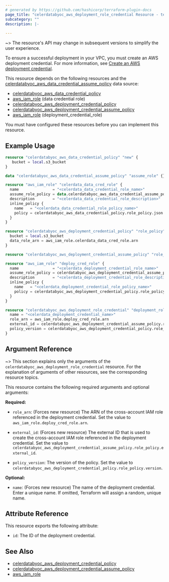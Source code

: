```yaml
---
# generated by https://github.com/hashicorp/terraform-plugin-docs
page_title: "celerdatabyoc_aws_deployment_role_credential Resource - terraform-provider-celerdatabyoc"
subcategory: ""
description: |-
  
---
```


~> The resource's API may change in subsequent versions to simplify the user experience.

To ensure a successful deployment in your VPC, you must create an AWS deployment credential. For more information, see [Create an AWS deployment credential](https://docs-sandbox.celerdata.com/en-us/main/cloud_settings/aws_cloud_settings/manage_aws_data_credentials.).

This resource depends on the following resources and the [celerdatabyoc_aws_data_credential_assume_policy](../data-sources/aws_data_credential_assume_policy.md) data source:

- [celerdatabyoc_aws_data_credential_policy](../resources/aws_data_credential_policy.md)
- [aws_iam_role](https://registry.terraform.io/providers/hashicorp/aws/latest/docs/resources/iam_role) (data credential role)
- [celerdatabyoc_aws_deployment_credential_policy](../resources/aws_deployment_credential_policy.md)
- [celerdatabyoc_aws_deployment_credential_assume_policy](../resources/aws_deployment_credential_assume_policy.md)
- [aws_iam_role](https://registry.terraform.io/providers/hashicorp/aws/latest/docs/resources/iam_role) (deployment_credential_role)

You must have configured these resources before you can implement this resource.

## Example Usage

```terraform
resource "celerdatabyoc_aws_data_credential_policy" "new" {
   bucket = local.s3_bucket
}

data "celerdatabyoc_aws_data_credential_assume_policy" "assume_role" {}

resource "aws_iam_role" "celerdata_data_cred_role" {
  name               = "<celerdata_data_credential_role_name>"
  assume_role_policy = data.celerdatabyoc_aws_data_credential_assume_policy.assume_role.json
  description        = "<celerdata_data_credential_role_description>"
  inline_policy {
    name   = "<celerdata_data_credential_role_policy_name>"
    policy = celerdatabyoc_aws_data_credential_policy.role_policy.json
  }
}

resource "celerdatabyoc_aws_deployment_credential_policy" "role_policy" {
  bucket = local.s3_bucket
  data_role_arn = aws_iam_role.celerdata_data_cred_role.arn 
}

resource "celerdatabyoc_aws_deployment_credential_assume_policy" "role_policy" {}

resource "aws_iam_role" "deploy_cred_role" {
  name               = "<celerdata_deployment_credential_role_name>"
  assume_role_policy = celerdatabyoc_aws_deployment_credential_assume_policy.role_policy.json
  description        = "<celerdata_deployment_credential_role_description>"
  inline_policy {
    name   = "<celerdata_deployment_credential_role_policy_name>"
    policy = celerdatabyoc_aws_deployment_credential_policy.role_policy.json
  }
}

resource "celerdatabyoc_aws_deployment_role_credential" "deployment_role_credential" {
  name = "<celerdata_deployment_credential_name>"
  role_arn = aws_iam_role.deploy_cred_role.arn
  external_id = celerdatabyoc_aws_deployment_credential_assume_policy.role_policy.external_id
  policy_version = celerdatabyoc_aws_deployment_credential_policy.role_policy.version
}
```

## Argument Reference

~> This section explains only the arguments of the `celerdatabyoc_aws_deployment_role_credential` resource. For the explanation of arguments of other resources, see the corresponding resource topics.

This resource contains the following required arguments and optional arguments:

**Required:**

- `role_arn`: (Forces new resource) The ARN of the cross-account IAM role referenced in the deployment credential. Set the value to `aws_iam_role.deploy_cred_role.arn`.

- `external_id`: (Forces new resource) The external ID that is used to create the cross-account IAM role referenced in the deployment credential. Set the value to `celerdatabyoc_aws_deployment_credential_assume_policy.role_policy.external_id`.

- `policy_version`: The version of the policy. Set the value to `celerdatabyoc_aws_deployment_credential_policy.role_policy.version`.

**Optional:**

- `name`: (Forces new resource) The name of the deployment credential. Enter a unique name. If omitted, Terraform will assign a random, unique name.

## Attribute Reference

This resource exports the following attribute:

- `id`: The ID of the deployment credential.

## See Also

- [celerdatabyoc_aws_deployment_credential_policy](../resources/aws_deployment_credential_policy.md)
- [celerdatabyoc_aws_deployment_credential_assume_policy](../resources/aws_deployment_credential_assume_policy.md)
- [aws_iam_role](https://registry.terraform.io/providers/hashicorp/aws/latest/docs/resources/iam_role)
